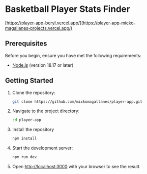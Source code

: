 # Basketball Player Stats Finder
[https://player-app-beryl.vercel.app/](https://player-app-micko-magallanes-projects.vercel.app/)

## Prerequisites

Before you begin, ensure you have met the following requirements:

- [Node.js](https://nodejs.org/) (version 18.17 or later)

## Getting Started

1. Clone the repository:
   ```sh
   git clone https://github.com/mickomagallanes/player-app.git

2. Navigate to the project directory:
   ```sh
   cd player-app

3. Install the repository
   ```sh
   npm install

4. Start the development server:
   ```sh
   npm run dev

5. Open [http://localhost:3000](http://localhost:3000) with your browser to see the result.

